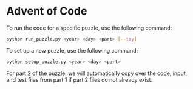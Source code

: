 # Advent of Code

To run the code for a specific puzzle, use the following command:

```bash
python run_puzzle.py <year> <day> <part> [--toy]
```

To set up a new puzzle, use the following command:

```bash
python setup_puzzle.py <year> <day> <part>
```

For part 2 of the puzzle, we will automatically copy over the code, input, and test files from part 1 if part 2 files do not already exist.